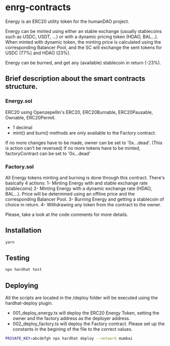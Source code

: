 # enrg-contracts

Energy is an ERC20 utility token for the humanDAO project.

Energy can be minted using either an stable exchange (usually stablecoins such as USDC, USDT, ...) or with a dynamic pricing token (HDAO, BAL...).
When minted with dynamic token, the minting price is calculated using the corresponding Balancer Pool, and the SC will exchange the sent tokens for USDC (77%) and HDAO (23%).

Energy can be burned, and get any (available) stablecoin in return (-23%).

## Brief description about the smart contracts structure.
### Energy.sol
ERC20 using Openzepellin's ERC20, ERC20Burnable, ERC20Pausable, Ownable, ERC20Permit.
- 1 decimal
- mint() and burn() methods are only available to the Factory contract.

If no more changes have to be made, owner can be set to '0x...dead'. (This is action can't be reversed)
If no more tokens have to be minted, factoryContract can be set to '0x...dead'

### Factory.sol
All Energy tokens minting and burning is done through this contract.
There's basically 4 actions:
1- Minting Energy with and stable exchange rate (stablecoins)
2- Minting Energy with a dynamic exchange rate (HDAO, BAL...). Price will be determined using an offline price and the corresponding Balancer Pool.
3- Burning Energy and getting a stablecoin of choice in return.
4- Withdrawing any token from the contract to the owner.

Please, take a look at the code comments for more details.

## Installation

```bash
yarn
```

## Testing

```bash
npx hardhat test
```

## Deploying

All the scripts are located in the /deploy folder will be executed using the hardhat-deploy plugin.
- 001_deploy_energy.ts will deploy the ERC20 Energy Token, setting the owner and the factory address as the deployer address.
- 002_deploy_factory.ts will deploy the Factory contract. Please set up the constants in the begining of the file to the correct values.

```bash
PRIVATE_KEY=abcdefgh npx hardhat deploy --network mumbai
```